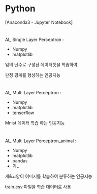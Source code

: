 # Python
[Anaconda3 - Jupyter Notebook]


#
AI_ Single Layer Perceptron :
- Numpy
- matplotlib

임의 난수로 구성된 데이터셋을 학습하여

판정 경계를 형성하는 인공지능

#
AI_ Multi Layer Perceptron :
- Numpy
- matplotlib
- tenserflow 

Mnist 데이터 학습 하는 인공지능

#
AI_ Multi Layer Perceptron_animal :
- Numpy
- matplotlib
- pandas 
- PIL

개&고양이 이미지를 학습하여 분류하는 인공지능

train.csv 파일을 학습 데이터로 사용

#
